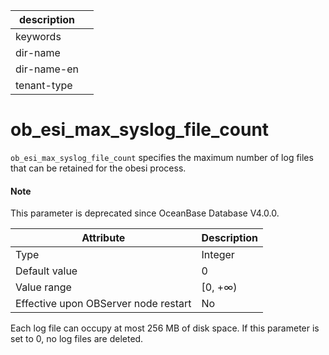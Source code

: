 |description||
|---|---|
|keywords||
|dir-name||
|dir-name-en||
|tenant-type||

# ob_esi_max_syslog_file_count

`ob_esi_max_syslog_file_count` specifies the maximum number of log files that can be retained for the obesi process.

<main id="notice" type='explain'>
  <h4>Note</h4>
  <p>This parameter is deprecated since OceanBase Database V4.0.0. </p>
</main>

| **Attribute** | **Description** |
| --- | --- |
| Type | Integer |
| Default value | 0 |
| Value range | [0, +∞) |
| Effective upon OBServer node restart | No |

Each log file can occupy at most 256 MB of disk space. If this parameter is set to 0, no log files are deleted.
